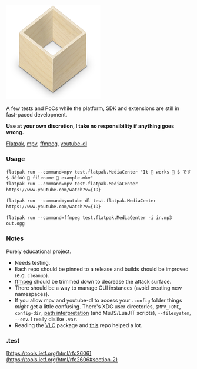 ![Flatpak](flatpak.png)

A few tests and PoCs while the platform, SDK and extensions are still in fast-paced development.

**Use at your own discretion, I take no responsibility if anything goes wrong.**

[Flatpak](https://flatpak.org), [mpv](https://mpv.io), [ffmpeg](https://www.ffmpeg.org), [youtube-dl](https://github.com/rg3/youtube-dl)


### Usage

```
flatpak run --command=mpv test.flatpak.MediaCenter "It 😤 works 😤 $ です $ áéíóú 🌌 filename 😤 example.mkv"
flatpak run --command=mpv test.flatpak.MediaCenter https://www.youtube.com/watch?v={ID}
```

```
flatpak run --command=youtube-dl test.flatpak.MediaCenter https://www.youtube.com/watch?v={ID}
```

```
flatpak run --command=ffmpeg test.flatpak.MediaCenter -i in.mp3 out.ogg
```


### Notes

Purely educational project.

* Needs testing.
* Each repo should be pinned to a release and builds should be improved (e.g. `cleanup`).
* [ffmpeg](https://github.com/FFmpeg/FFmpeg/blob/master/configure) should be trimmed down to decrease the attack surface.
* There should be a way to manage GUI instances (avoid creating new namespaces).
* If you allow mpv and youtube-dl to access your `.config` folder things *might* get a little confusing. There's XDG user directories, `$MPV_HOME`, `config-dir`, [path interpretation](https://mpv.io/manual/master/#paths) (and MuJS/LuaJIT scripts), `--filesystem`, `--env`. I really dislike `.var`.
* Reading the [VLC](https://github.com/flathub/org.videolan.VLC) package and [this](https://github.com/tingping/flatpak-packages) repo helped a lot.


### .test

[https://tools.ietf.org/html/rfc2606](https://tools.ietf.org/html/rfc2606#section-2)
